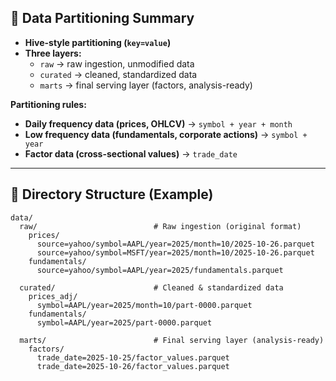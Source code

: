 ## 📂 Data Partitioning Summary

- **Hive-style partitioning (`key=value`)**
- **Three layers:**
  - `raw` → raw ingestion, unmodified data
  - `curated` → cleaned, standardized data
  - `marts` → final serving layer (factors, analysis-ready)

**Partitioning rules:**
- **Daily frequency data (prices, OHLCV)** → `symbol + year + month`
- **Low frequency data (fundamentals, corporate actions)** → `symbol + year`
- **Factor data (cross-sectional values)** → `trade_date`

---

## 📂 Directory Structure (Example)

```plaintext
data/
  raw/                          # Raw ingestion (original format)
    prices/
      source=yahoo/symbol=AAPL/year=2025/month=10/2025-10-26.parquet
      source=yahoo/symbol=MSFT/year=2025/month=10/2025-10-26.parquet
    fundamentals/
      source=yahoo/symbol=AAPL/year=2025/fundamentals.parquet

  curated/                      # Cleaned & standardized data
    prices_adj/
      symbol=AAPL/year=2025/month=10/part-0000.parquet
    fundamentals/
      symbol=AAPL/year=2025/part-0000.parquet

  marts/                        # Final serving layer (analysis-ready)
    factors/
      trade_date=2025-10-25/factor_values.parquet
      trade_date=2025-10-26/factor_values.parquet
